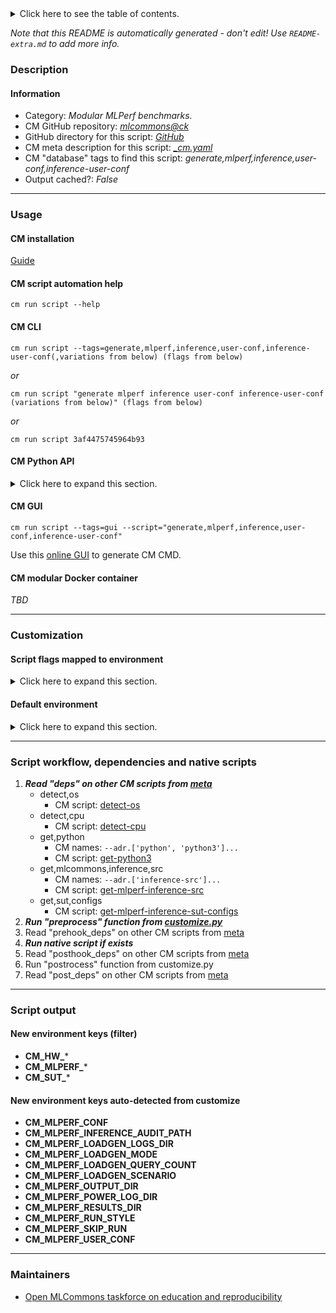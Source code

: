 <details>
<summary>Click here to see the table of contents.</summary>

* [Description](#description)
* [Information](#information)
* [Usage](#usage)
  * [ CM installation](#cm-installation)
  * [ CM script automation help](#cm-script-automation-help)
  * [ CM CLI](#cm-cli)
  * [ CM Python API](#cm-python-api)
  * [ CM GUI](#cm-gui)
  * [ CM modular Docker container](#cm-modular-docker-container)
* [Customization](#customization)
  * [ Script flags mapped to environment](#script-flags-mapped-to-environment)
  * [ Default environment](#default-environment)
* [Script workflow, dependencies and native scripts](#script-workflow-dependencies-and-native-scripts)
* [Script output](#script-output)
* [New environment keys (filter)](#new-environment-keys-(filter))
* [New environment keys auto-detected from customize](#new-environment-keys-auto-detected-from-customize)
* [Maintainers](#maintainers)

</details>

*Note that this README is automatically generated - don't edit! Use `README-extra.md` to add more info.*

### Description

#### Information

* Category: *Modular MLPerf benchmarks.*
* CM GitHub repository: *[mlcommons@ck](https://github.com/mlcommons/ck/tree/master/cm-mlops)*
* GitHub directory for this script: *[GitHub](https://github.com/mlcommons/ck/tree/master/cm-mlops/script/generate-mlperf-inference-user-conf)*
* CM meta description for this script: *[_cm.yaml](_cm.yaml)*
* CM "database" tags to find this script: *generate,mlperf,inference,user-conf,inference-user-conf*
* Output cached?: *False*
___
### Usage

#### CM installation

[Guide](https://github.com/mlcommons/ck/blob/master/docs/installation.md)

#### CM script automation help

```cm run script --help```

#### CM CLI

`cm run script --tags=generate,mlperf,inference,user-conf,inference-user-conf(,variations from below) (flags from below)`

*or*

`cm run script "generate mlperf inference user-conf inference-user-conf (variations from below)" (flags from below)`

*or*

`cm run script 3af4475745964b93`

#### CM Python API

<details>
<summary>Click here to expand this section.</summary>

```python

import cmind

r = cmind.access({'action':'run'
                  'automation':'script',
                  'tags':'generate,mlperf,inference,user-conf,inference-user-conf'
                  'out':'con',
                  ...
                  (other input keys for this script)
                  ...
                 })

if r['return']>0:
    print (r['error'])

```

</details>


#### CM GUI

```cm run script --tags=gui --script="generate,mlperf,inference,user-conf,inference-user-conf"```

Use this [online GUI](https://cKnowledge.org/cm-gui/?tags=generate,mlperf,inference,user-conf,inference-user-conf) to generate CM CMD.

#### CM modular Docker container

*TBD*

___
### Customization


#### Script flags mapped to environment
<details>
<summary>Click here to expand this section.</summary>

* --**count**=value --> **CM_MLPERF_LOADGEN_QUERY_COUNT**=value
* --**hw_name**=value --> **CM_HW_NAME**=value
* --**max_batchsize**=value --> **CM_MLPERF_LOADGEN_MAX_BATCHSIZE**=value
* --**mode**=value --> **CM_MLPERF_LOADGEN_MODE**=value
* --**multistream_target_latency**=value --> **CM_MLPERF_LOADGEN_MULTISTREAM_TARGET_LATENCY**=value
* --**num_threads**=value --> **CM_NUM_THREADS**=value
* --**offline_target_qps**=value --> **CM_MLPERF_LOADGEN_OFFLINE_TARGET_QPS**=value
* --**output_dir**=value --> **OUTPUT_BASE_DIR**=value
* --**power**=value --> **CM_MLPERF_POWER**=value
* --**regenerate_files**=value --> **CM_REGENERATE_MEASURE_FILES**=value
* --**rerun**=value --> **CM_RERUN**=value
* --**scenario**=value --> **CM_MLPERF_LOADGEN_SCENARIO**=value
* --**server_target_qps**=value --> **CM_MLPERF_LOADGEN_SERVER_TARGET_QPS**=value
* --**singlestream_target_latency**=value --> **CM_MLPERF_LOADGEN_SINGLESTREAM_TARGET_LATENCY**=value
* --**target_latency**=value --> **CM_MLPERF_LOADGEN_TARGET_LATENCY**=value
* --**target_qps**=value --> **CM_MLPERF_LOADGEN_TARGET_QPS**=value
* --**test_query_count**=value --> **CM_TEST_QUERY_COUNT**=value

**Above CLI flags can be used in the Python CM API as follows:**

```python
r=cm.access({... , "count":...}
```

</details>

#### Default environment

<details>
<summary>Click here to expand this section.</summary>

These keys can be updated via --env.KEY=VALUE or "env" dictionary in @input.json or using script flags.

* CM_MLPERF_LOADGEN_MAX_BATCHSIZE: **1**
* CM_MLPERF_LOADGEN_MODE: **accuracy**
* CM_MLPERF_LOADGEN_SCENARIO: **Offline**
* CM_OUTPUT_FOLDER_NAME: **test_results**
* CM_MLPERF_RUN_STYLE: **test**
* CM_TEST_QUERY_COUNT: **10**
* CM_MLPERF_QUANTIZATION: **False**

</details>

___
### Script workflow, dependencies and native scripts

  1. ***Read "deps" on other CM scripts from [meta](https://github.com/mlcommons/ck/tree/master/cm-mlops/script/generate-mlperf-inference-user-conf/_cm.yaml)***
     * detect,os
       - CM script: [detect-os](https://github.com/mlcommons/ck/tree/master/cm-mlops/script/detect-os)
     * detect,cpu
       - CM script: [detect-cpu](https://github.com/mlcommons/ck/tree/master/cm-mlops/script/detect-cpu)
     * get,python
       * CM names: `--adr.['python', 'python3']...`
       - CM script: [get-python3](https://github.com/mlcommons/ck/tree/master/cm-mlops/script/get-python3)
     * get,mlcommons,inference,src
       * CM names: `--adr.['inference-src']...`
       - CM script: [get-mlperf-inference-src](https://github.com/mlcommons/ck/tree/master/cm-mlops/script/get-mlperf-inference-src)
     * get,sut,configs
       - CM script: [get-mlperf-inference-sut-configs](https://github.com/mlcommons/ck/tree/master/cm-mlops/script/get-mlperf-inference-sut-configs)
  1. ***Run "preprocess" function from [customize.py](https://github.com/mlcommons/ck/tree/master/cm-mlops/script/generate-mlperf-inference-user-conf/customize.py)***
  1. Read "prehook_deps" on other CM scripts from [meta](https://github.com/mlcommons/ck/tree/master/cm-mlops/script/generate-mlperf-inference-user-conf/_cm.yaml)
  1. ***Run native script if exists***
  1. Read "posthook_deps" on other CM scripts from [meta](https://github.com/mlcommons/ck/tree/master/cm-mlops/script/generate-mlperf-inference-user-conf/_cm.yaml)
  1. Run "postrocess" function from customize.py
  1. Read "post_deps" on other CM scripts from [meta](https://github.com/mlcommons/ck/tree/master/cm-mlops/script/generate-mlperf-inference-user-conf/_cm.yaml)
___
### Script output
#### New environment keys (filter)

* **CM_HW_***
* **CM_MLPERF_***
* **CM_SUT_***
#### New environment keys auto-detected from customize

* **CM_MLPERF_CONF**
* **CM_MLPERF_INFERENCE_AUDIT_PATH**
* **CM_MLPERF_LOADGEN_LOGS_DIR**
* **CM_MLPERF_LOADGEN_MODE**
* **CM_MLPERF_LOADGEN_QUERY_COUNT**
* **CM_MLPERF_LOADGEN_SCENARIO**
* **CM_MLPERF_OUTPUT_DIR**
* **CM_MLPERF_POWER_LOG_DIR**
* **CM_MLPERF_RESULTS_DIR**
* **CM_MLPERF_RUN_STYLE**
* **CM_MLPERF_SKIP_RUN**
* **CM_MLPERF_USER_CONF**
___
### Maintainers

* [Open MLCommons taskforce on education and reproducibility](https://github.com/mlcommons/ck/blob/master/docs/mlperf-education-workgroup.md)
